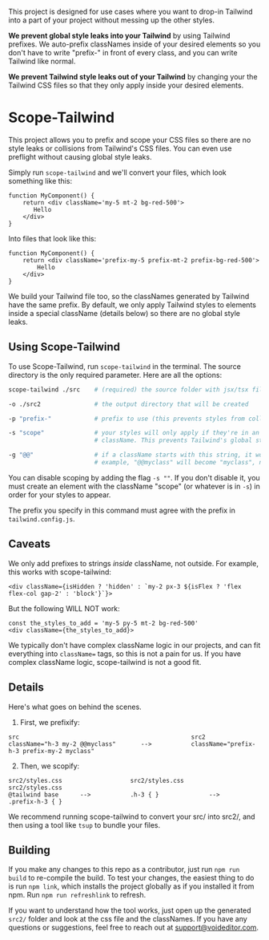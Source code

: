 This project is designed for use cases where you want to drop-in Tailwind into a part of your project without messing up the other styles. 

**We prevent global style leaks into your Tailwind** by using Tailwind prefixes. We auto-prefix classNames inside of your desired elements so you don't have to write "prefix-" in front of every class, and you can write Tailwind like normal.

**We prevent Tailwind style leaks out of your Tailwind** by changing your the Tailwind CSS files so that they only apply inside your desired elements.

# Scope-Tailwind

This project allows you to prefix and scope your CSS files so there are no style leaks or collisions from Tailwind's CSS files. You can even use preflight without causing global style leaks. 

Simply run `scope-tailwind` and we'll convert your files, which look something like this:

```tsx
function MyComponent() {
    return <div className='my-5 mt-2 bg-red-500'>
       Hello
    </div>
}
```

Into files that look like this:

```tsx
function MyComponent() {
    return <div className='prefix-my-5 prefix-mt-2 prefix-bg-red-500'>
        Hello
    </div>
}
```

We build your Tailwind file too, so the classNames generated by Tailwind have the same prefix. By default, we only apply Tailwind styles to elements inside a special className (details below) so there are no global style leaks. 

## Using Scope-Tailwind

To use Scope-Tailwind, run `scope-tailwind` in the terminal. The source directory is the only required parameter. Here are all the options:

```bash
scope-tailwind ./src    # (required) the source folder with jsx/tsx files to scopify

-o ./src2               # the output directory that will be created

-p "prefix-"            # prefix to use (this prevents styles from colliding)

-s "scope"              # your styles will only apply if they're in an element with this 
                        # className. This prevents Tailwind's global styles from leaking out

-g "@@"                 # if a className starts with this string, it won't be prefixed. For 
                        # example, "@@myclass" will become "myclass", not "prefix-myclass"
```

You can disable scoping by adding the flag `-s ""`. If you don't disable it, you must create an element with the className "scope" (or whatever is in `-s`) in order for your styles to appear. 

The prefix you specify in this command must agree with the prefix in `tailwind.config.js`.

## Caveats

We only add prefixes to strings *inside* className, not outside.
For example, this works with scope-tailwind:
```tsx
<div className={isHidden ? 'hidden' : `my-2 px-3 ${isFlex ? 'flex flex-col gap-2' : 'block'}`}>
```

But the following WILL NOT work:

```tsx
const the_styles_to_add = 'my-5 py-5 mt-2 bg-red-500'
<div className={the_styles_to_add}>
```

We typically don't have complex className logic in our projects, and can fit everything into `className=` tags, so this is not a pain for us. If you have complex className logic, scope-tailwind is not a good fit.


## Details

Here's what goes on behind the scenes.

1. First, we prefixify:
```raw
src                                                src2
className="h-3 my-2 @@myclass"       -->           className="prefix-h-3 prefix-my-2 myclass"
```



2. Then, we scopify:
```raw
src2/styles.css                   src2/styles.css                     src2/styles.css
@tailwind base      -->           .h-3 { }              -->           .prefix-h-3 { }
```


We recommend running scope-tailwind to convert your src/ into src2/, and then using a tool like `tsup` to bundle your files.


## Building

If you make any changes to this repo as a contributor, just run `npm run build` to re-compile the build.
To test your changes, the easiest thing to do is run `npm link`, which installs the project globally as if you installed it from npm. Run `npm run refreshlink` to refresh.

If you want to understand how the tool works, just open up the generated `src2/` folder and look at the css file and the classNames. If you have any questions or suggestions, feel free to reach out at support@voideditor.com.

